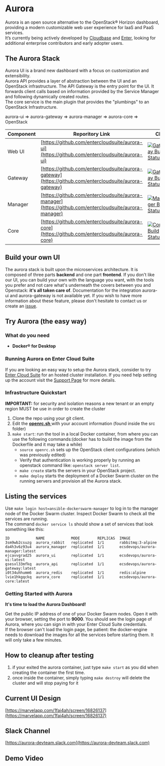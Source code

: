 # Aurora

Aurora is an open source alternative to the OpenStack® Horizon dashboard, providing a modern customizable web user experience for IaaS and PaaS services.  
It’s currently being actively developed by [Cloudbase](http://www.cloudbase.it) and [Enter](http://www.entercloudsuite.com), looking for additional enterprise contributors and early adopter users.

## The Aurora Stack

Aurora UI is a brand new dashboard with a focus on customization and extensibility.  
Aurora API provides a layer of abstraction between the UI and an OpenStack infrastructure. The API Gateway is the entry point for the UI. It forwards client calls based on information provided by the Service Manager and following dynamically created routes.  
The core service is the main plugin that provides the "plumbings" to an OpenStack Infrastructure.  

aurora-ui => aurora-gateway => aurora-manager => aurora-core => OpenStack

| Component | Reporitory Link | CI |
| -- | -- | --|
| Web UI | [https://github.com/entercloudsuite/aurora-ui](https://github.com/entercloudsuite/aurora-ui) |[![Gateway Build Status](http://185.48.34.80/api/badges/entercloudsuite/aurora-ui/status.svg)](http://185.48.34.80/entercloudsuite/aurora-ui) |
| Gateway | [https://github.com/entercloudsuite/aurora-gateway](https://github.com/entercloudsuite/aurora-gateway) |[![Gateway Build Status](http://185.48.34.80/api/badges/entercloudsuite/aurora-gateway/status.svg)](http://185.48.34.80/entercloudsuite/aurora-gateway) |
| Manager  | [https://github.com/entercloudsuite/aurora-manager](https://github.com/entercloudsuite/aurora-manager) |[![Manager Build Status](http://185.48.34.80/api/badges/entercloudsuite/aurora-manager/status.svg)](http://185.48.34.80/entercloudsuite/aurora-manager) |
| Core | [https://github.com/entercloudsuite/aurora-core](https://github.com/entercloudsuite/aurora-core) |[![Core Build Status](http://185.48.34.80/api/badges/entercloudsuite/aurora-core/status.svg)](http://185.48.34.80/entercloudsuite/aurora-core) |


## Build your own UI

The aurora stack is built upon the microservices architecture. It is composed of three parts **backend** and one part **frontend**. 
If you don't like our UI, you can build your own with the language you want, with the tools you prefer and not care what's underneath the covers between you and Openstack: **it's all taken care of**.
Documentation for the integration aurora-ui and aurora-gateway is not available yet. If you wish to have more information about these feature, please don't hesitate to contact us or create an [issue](https://github.com/entercloudsuite/aurora/issues).

## Try Aurora (the easy way)


### What do you need
- **Docker® for Desktop**

### Running Aurora on Enter Cloud Suite

If you are looking an easy way to setup the Aurora stack, consider to try [Enter Cloud Suite](http://www.entercloudsuite.com) for an hosted cluster installation.
If you need help setting up the account visit the [Support Page](https://www.entercloudsuite.com/en/contact-us/) for more details.

### Infrastructure Quickstart 
**IMPORTANT:** for security and isolation reasons a new tenant or an empty region MUST be use in order to create the cluster

1. Clone the repo using your git client.  
2. Edit the [ **openrc.sh** ](/src/openrc.sh) with your account information (found inside the src folder)
3. `make start`: run the tool in a local Docker container, from where you can use the following commands:(docker has to build the image from the Dockerfile and it may take a while)  
    - `source openrc.sh` sets up the OpenStack client configurations (which was previously edited)
    - Verify that authentication is working properly by running an openstack command like: `openstack server list`.
    - `make create` starts the servers in your OpenStack project. 
    - `make deploy` starts the deployment of a Docker Swarm cluster on the running servers and provision all the Aurora stack.

## Listing the services

Use  `make login host=ansible-dockerswarm-manager` to log in to the manager node of the Docker Swarm cluster.
Inspect Docker Swarm to check all the services are running.  
The command `docker service ls` should show a set of services that look something like this:   

```
ID            NAME            MODE        REPLICAS  IMAGE
3sm9wb2csuzg  aurora_rabbit   replicated  1/1       rabbitmq:3-alpine
da4h3v6z93u4  aurora_manager  replicated  1/1       ecsdevops/aurora-manager:latest
ejcavvgrad25  aurora_ui       replicated  1/1       ecsdevops/aurora-ui:latest
gsesxl33mfkq  aurora_api      replicated  1/1       ecsdevops/aurora-gateway:latest
i0t34uhhumm6  aurora_redis    replicated  1/1       redis:alpine
lvie1hkgqckq  aurora_core     replicated  1/1       ecsdevops/aurora-core:latest
```

### Getting Started with Aurora

**It's time to load the Aurora Dashboard!**

Get the public IP address of one of your Docker Swarm nodes.
Open it with your browser, setting the port to **9000**. You should see the login page of Aurora, where you can sign in with your Enter Cloud Suite credentials.  
If the browser can't load the login page, be patient: the docker-engine needs to download the images for all the services before starting them. It will only take a few minutes. 

## How to cleanup after testing
1. if your exited the aurora container, just type `make start` as you did when creating the container the first time.
2. once inside the container, simply typing `make destroy` will delete the cluster and will stop paying for it

## Current UI Design
[https://marvelapp.com/1fai4ah/screen/16826137](https://marvelapp.com/1fai4ah/screen/16826137)

## Slack Channel
[https://aurora-devteam.slack.com](https://aurora-devteam.slack.com)

## Demo Video
<script type="text/javascript" src="https://asciinema.org/a/c4g9mn8lf3bs5qjg2g2r8bfms.js" id="asciicast-c4g9mn8lf3bs5qjg2g2r8bfms" async></script>